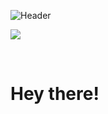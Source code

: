 ![Header](https://imgur.com/BaW8tJS.jpg)

<p><img align="center" src="https://github-readme-streak-stats.herokuapp.com/?user=ajkilmurray&theme=dark"></p>
<br>
<h1>Hey there!</h1>
